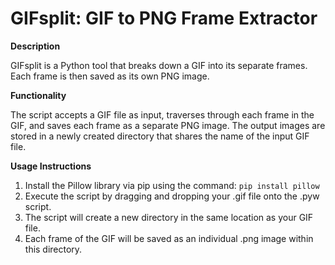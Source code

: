 # GIFsplit: GIF to PNG Frame Extractor

**Description**

GIFsplit is a Python tool that breaks down a GIF into its separate frames. Each frame is then saved as its own PNG image.

**Functionality**

The script accepts a GIF file as input, traverses through each frame in the GIF, and saves each frame as a separate PNG image. The output images are stored in a newly created directory that shares the name of the input GIF file.

**Usage Instructions**

1. Install the Pillow library via pip using the command: `pip install pillow`
2. Execute the script by dragging and dropping your .gif file onto the .pyw script.
3. The script will create a new directory in the same location as your GIF file.
4. Each frame of the GIF will be saved as an individual .png image within this directory.
